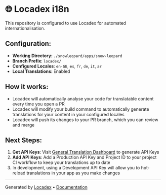 # 🌐 Locadex i18n

This repository is configured to use Locadex for automated internationalisation.

## Configuration:

- **Working Directory**: `./snowleopard/apps/snow-leopard`
- **Branch Prefix**: `locadex/`
- **Configured Locales**: `en-GB`, `es`, `fr`, `de`, `it`, `ar`
- **Local Translations**: Enabled

## How it works:

- Locadex will automatically analyse your code for translatable content every time you open a PR
- Locadex will modify your build command to automatically generate translations for your content in your configured locales
- Locadex will push its changes to your PR branch, which you can review and merge

## Next Steps:
1. **Get API Keys**: Visit [General Translation Dashboard](https://dash.generaltranslation.com) to generate API Keys
2. **Add API Keys**: Add a Production API Key and Project ID to your project CI workflow to keep your translations up to date
3. In development, using a Development API Key will allow you to hot-reload translations in your app as you make changes

---

Generated by [Locadex](https://generaltranslation.com) • [Documentation](https://generaltranslation.com/docs)
